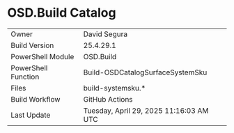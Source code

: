 ﻿# OSD.Build Catalog

| | |
|-|-|
| Owner | David Segura |
| Build Version | 25.4.29.1 |
| PowerShell Module | OSD.Build |
| PowerShell Function | Build-OSDCatalogSurfaceSystemSku |
| Files | build-systemsku.* |
| Build Workflow | GitHub Actions |
| Last Update | Tuesday, April 29, 2025 11:16:03 AM UTC |
